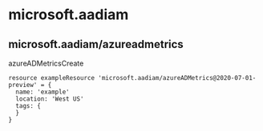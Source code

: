 # microsoft.aadiam

## microsoft.aadiam/azureadmetrics

azureADMetricsCreate
```bicep
resource exampleResource 'microsoft.aadiam/azureADMetrics@2020-07-01-preview' = {
  name: 'example'
  location: 'West US'
  tags: {
  }
}
```
